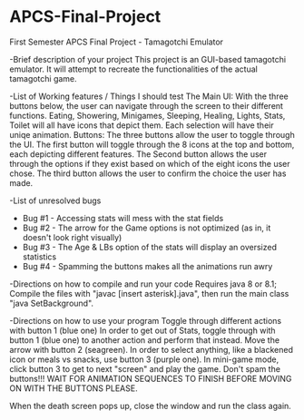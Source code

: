# APCS-Final-Project
First Semester APCS Final Project - Tamagotchi Emulator

-Brief description of your project
  This project is an GUI-based tamagotchi emulator. It will attempt to recreate the functionalities of the actual tamagotchi game.
  
-List of Working features / Things I should test
  The Main UI: With the three buttons below, the user can navigate through the screen to their different functions.
    Eating, Showering, Minigames, Sleeping, Healing, Lights, Stats, Toilet will all have icons that depict them. Each selection will have their uniqe animation.
  Buttons: The three buttons allow the user to toggle through the UI.
    The first button will toggle through the 8 icons at the top and bottom, each depicting different features.
    The Second button allows the user through the options if they exist based on which of the eight icons the user chose. 
    The third button allows the user to confirm the choice the user has made.
  
-List of unresolved bugs
 - Bug #1 - Accessing stats will mess with the stat fields
 - Bug #2 - The arrow for the Game options is not optimized (as in, it doesn't look right visually)
 - Bug #3 - The Age & LBs option of the stats will display an oversized statistics
 - Bug #4 - Spamming the buttons makes all the animations run awry
  

-Directions on how to compile and run your code 
  Requires java 8 or 8.1;
  Compile the files with "javac [insert asterisk].java", then run the main class "java SetBackground".
  
-Directions on how to use your program
  Toggle through different actions with button 1 (blue one)
  In order to get out of Stats, toggle through with button 1 (blue one) to another action and perform that instead.
  Move the arrow with button 2 (seagreen).
  In order to select anything, like a blackened icon or meals vs snacks, use button 3 (purple one).
  In mini-game mode, click button 3 to get to next "screen" and play the game.
  Don't spam the buttons!!!
  WAIT FOR ANIMATION SEQUENCES TO FINISH BEFORE MOVING ON WITH THE BUTTONS PLEASE. 
  
  When the death screen pops up, close the window and run the class again.
